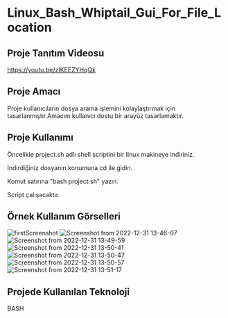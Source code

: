 # Linux_Bash_Whiptail_Gui_For_File_Location

## Proje Tanıtım Videosu 
https://youtu.be/zIKEEZYHqQk


## Proje Amacı
Proje kullanıcıların dosya arama işlemini kolaylaştırmak için tasarlanmıştır.Amacım kullanıcı dostu bir arayüz tasarlamaktır.

## Proje Kullanımı 
Öncelikle project.sh adlı shell scriptini bir linux makineye indiriniz.

İndirdiğiniz dosyanın konumuna cd ile gidin.

Komut satırına "bash project.sh" yazın.

Script çalışacaktır.

## Örnek Kullanım Görselleri
![firstScreenshot](https://user-images.githubusercontent.com/75725469/210134087-8e5939a5-2be9-4e81-ac5f-c93880f5ff6e.png)
![Screenshot from 2022-12-31 13-46-07](https://user-images.githubusercontent.com/75725469/210134104-37f2223c-1f18-478d-bf88-09bddbaf32f5.png)
![Screenshot from 2022-12-31 13-49-59](https://user-images.githubusercontent.com/75725469/210134109-b088fdf5-68e2-4622-8887-5242b4b0260f.png)
![Screenshot from 2022-12-31 13-50-41](https://user-images.githubusercontent.com/75725469/210134111-fea6a0f9-eb53-45d2-b437-11d74ee84ef3.png)
![Screenshot from 2022-12-31 13-50-47](https://user-images.githubusercontent.com/75725469/210134112-f656ca9a-47bf-42e1-a80f-e35d8e7b30a0.png)
![Screenshot from 2022-12-31 13-50-57](https://user-images.githubusercontent.com/75725469/210134113-c6de1697-2931-479c-9d8d-884ea5fe868a.png)
![Screenshot from 2022-12-31 13-51-17](https://user-images.githubusercontent.com/75725469/210134114-264ed220-06d4-4e0a-b6e6-2c64590a6268.png)




## Projede Kullanılan Teknoloji
BASH
